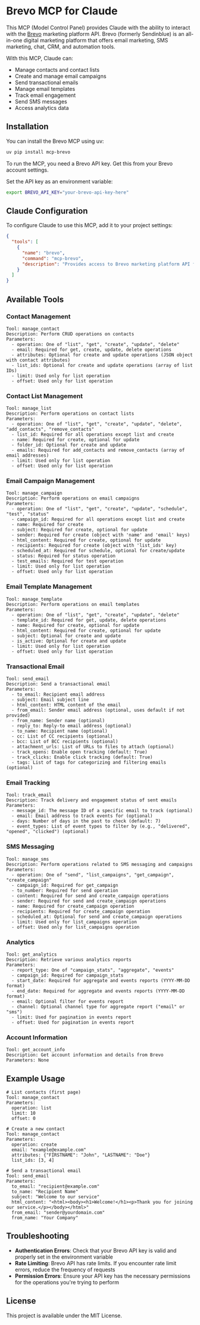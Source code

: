 # Brevo MCP for Claude

This MCP (Model Control Panel) provides Claude with the ability to interact with the [Brevo](https://www.brevo.com/) marketing platform API. Brevo (formerly Sendinblue) is an all-in-one digital marketing platform that offers email marketing, SMS marketing, chat, CRM, and automation tools.

With this MCP, Claude can:
- Manage contacts and contact lists
- Create and manage email campaigns
- Send transactional emails
- Manage email templates
- Track email engagement
- Send SMS messages
- Access analytics data

## Installation

You can install the Brevo MCP using uv:

```bash
uv pip install mcp-brevo
```

To run the MCP, you need a Brevo API key. Get this from your Brevo account settings.

Set the API key as an environment variable:

```bash
export BREVO_API_KEY="your-brevo-api-key-here"
```

## Claude Configuration

To configure Claude to use this MCP, add it to your project settings:

```json
{
  "tools": [
    {
      "name": "brevo",
      "command": "mcp-brevo",
      "description": "Provides access to Brevo marketing platform API for contact management, email campaigns, and transactional emails"
    }
  ]
}
```

## Available Tools

### Contact Management

```
Tool: manage_contact
Description: Perform CRUD operations on contacts
Parameters:
  - operation: One of "list", "get", "create", "update", "delete"
  - email: Required for get, create, update, delete operations
  - attributes: Optional for create and update operations (JSON object with contact attributes)
  - list_ids: Optional for create and update operations (array of list IDs)
  - limit: Used only for list operation
  - offset: Used only for list operation
```

### Contact List Management

```
Tool: manage_list
Description: Perform operations on contact lists
Parameters:
  - operation: One of "list", "get", "create", "update", "delete", "add_contacts", "remove_contacts"
  - list_id: Required for all operations except list and create
  - name: Required for create, optional for update
  - folder_id: Optional for create and update
  - emails: Required for add_contacts and remove_contacts (array of email addresses)
  - limit: Used only for list operation
  - offset: Used only for list operation
```

### Email Campaign Management

```
Tool: manage_campaign
Description: Perform operations on email campaigns
Parameters:
  - operation: One of "list", "get", "create", "update", "schedule", "test", "status"
  - campaign_id: Required for all operations except list and create
  - name: Required for create
  - subject: Required for create, optional for update
  - sender: Required for create (object with 'name' and 'email' keys)
  - html_content: Required for create, optional for update
  - recipients: Required for create (object with 'list_ids' key)
  - scheduled_at: Required for schedule, optional for create/update
  - status: Required for status operation
  - test_emails: Required for test operation
  - limit: Used only for list operation
  - offset: Used only for list operation
```

### Email Template Management

```
Tool: manage_template
Description: Perform operations on email templates
Parameters:
  - operation: One of "list", "get", "create", "update", "delete"
  - template_id: Required for get, update, delete operations
  - name: Required for create, optional for update
  - html_content: Required for create, optional for update
  - subject: Optional for create and update
  - is_active: Optional for create and update
  - limit: Used only for list operation
  - offset: Used only for list operation
```

### Transactional Email

```
Tool: send_email
Description: Send a transactional email
Parameters:
  - to_email: Recipient email address
  - subject: Email subject line
  - html_content: HTML content of the email
  - from_email: Sender email address (optional, uses default if not provided)
  - from_name: Sender name (optional)
  - reply_to: Reply-to email address (optional)
  - to_name: Recipient name (optional)
  - cc: List of CC recipients (optional)
  - bcc: List of BCC recipients (optional)
  - attachment_urls: List of URLs to files to attach (optional)
  - track_opens: Enable open tracking (default: True)
  - track_clicks: Enable click tracking (default: True)
  - tags: List of tags for categorizing and filtering emails (optional)
```

### Email Tracking

```
Tool: track_email
Description: Track delivery and engagement status of sent emails
Parameters:
  - message_id: The message ID of a specific email to track (optional)
  - email: Email address to track events for (optional)
  - days: Number of days in the past to check (default: 7)
  - event_types: List of event types to filter by (e.g., "delivered", "opened", "clicked") (optional)
```

### SMS Messaging

```
Tool: manage_sms
Description: Perform operations related to SMS messaging and campaigns
Parameters:
  - operation: One of "send", "list_campaigns", "get_campaign", "create_campaign"
  - campaign_id: Required for get_campaign
  - to_number: Required for send operation
  - content: Required for send and create_campaign operations
  - sender: Required for send and create_campaign operations
  - name: Required for create_campaign operation
  - recipients: Required for create_campaign operation
  - scheduled_at: Optional for send and create_campaign operations
  - limit: Used only for list_campaigns operation
  - offset: Used only for list_campaigns operation
```

### Analytics

```
Tool: get_analytics
Description: Retrieve various analytics reports
Parameters:
  - report_type: One of "campaign_stats", "aggregate", "events"
  - campaign_id: Required for campaign_stats
  - start_date: Required for aggregate and events reports (YYYY-MM-DD format)
  - end_date: Required for aggregate and events reports (YYYY-MM-DD format)
  - email: Optional filter for events report
  - channel: Optional channel type for aggregate report ("email" or "sms")
  - limit: Used for pagination in events report
  - offset: Used for pagination in events report
```

### Account Information

```
Tool: get_account_info
Description: Get account information and details from Brevo
Parameters: None
```

## Example Usage

```
# List contacts (first page)
Tool: manage_contact
Parameters: 
  operation: list
  limit: 10
  offset: 0

# Create a new contact
Tool: manage_contact
Parameters:
  operation: create
  email: "example@example.com"
  attributes: {"FIRSTNAME": "John", "LASTNAME": "Doe"}
  list_ids: [3, 4]

# Send a transactional email
Tool: send_email
Parameters:
  to_email: "recipient@example.com"
  to_name: "Recipient Name"
  subject: "Welcome to our service"
  html_content: "<html><body><h1>Welcome!</h1><p>Thank you for joining our service.</p></body></html>"
  from_email: "sender@yourdomain.com"
  from_name: "Your Company"
```

## Troubleshooting

- **Authentication Errors**: Check that your Brevo API key is valid and properly set in the environment variable
- **Rate Limiting**: Brevo API has rate limits. If you encounter rate limit errors, reduce the frequency of requests
- **Permission Errors**: Ensure your API key has the necessary permissions for the operations you're trying to perform

## License

This project is available under the MIT License.
